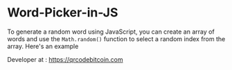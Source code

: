 # Word-Picker-in-JS

To generate a random word using JavaScript, you can create an array of words and use the `Math.random()` function to select a random index from the array. Here's an example

Developer at : https://qrcodebitcoin.com

